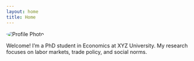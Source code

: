```yaml
---
layout: home
title: Home
---
```


<img src="/assets/profile.jpg" alt="Profile Photo" style="max-width: 200px; border-radius: 50%;" />

Welcome! I’m a PhD student in Economics at XYZ University. My research focuses on labor markets, trade policy, and social norms.
